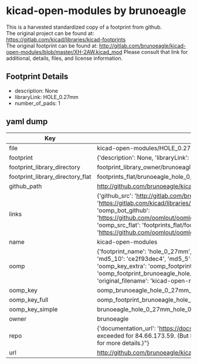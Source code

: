 # kicad-open-modules by brunoeagle  
This is a harvested standardized copy of a footprint from github.  
The original project can be found at:  
https://gitlab.com/kicad/libraries/kicad-footprints  
The original footprint can be found at:
http://gitlab.com/brunoeagle/kicad-open-modules/blob/master/XH-2AW.kicad_mod
Please consult that link for additional, details, files, and license information.  
## Footprint Details
* description: None  
* libraryLink: HOLE_0.27mm  
* number_of_pads: 1  
## yaml dump  
| Key | Value |  
| --- | --- |  
| file | kicad-open-modules/HOLE_0.27mm.kicad_mod |  
| footprint | {'description': None, 'libraryLink': 'HOLE_0.27mm', 'number_of_pads': 1} |  
| footprint_library_directory | footprint_library_owner/brunoeagle_kicad-open-modules |  
| footprint_library_directory_flat | footprints_flat/brunoeagle_hole_0_27mm_hole_0_27mm/working |  
| github_path | http://github.com/brunoeagle/kicad-open-modules/blob/master/HOLE_0.27mm.kicad_mod |  
| links | {'github_src': 'http://gitlab.com/brunoeagle/kicad-open-modules/blob/master/XH-2AW.kicad_mod', 'github_src_repo': 'https://gitlab.com/kicad/libraries/kicad-footprints', 'oomp_bot': 'footprints/brunoeagle_hole_0_27mm_hole_0_27mm/working', 'oomp_bot_github': 'https://github.com/oomlout/oomlout_oomp_footprint_bot/tree/main/footprints/brunoeagle_hole_0_27mm_hole_0_27mm/working', 'oomp_src_flat': 'footprints_flat/footprints_flat/brunoeagle_hole_0_27mm_hole_0_27mm/working', 'oomp_src_flat_github': 'https://github.com/oomlout/oomlout_oomp_footprint_src/tree/main/footprints_flat/brunoeagle_hole_0_27mm_hole_0_27mm/working'} |  
| name | kicad-open-modules |  
| oomp | {'footprint_name': 'hole_0_27mm', 'library_name': 'hole_0_27mm_kicad_mod', 'md5': 'ce2f93dec43818fca03bdb46b64b96fd', 'md5_10': 'ce2f93dec4', 'md5_5': 'ce2f9', 'md5_6': 'ce2f93', 'oomp_key': 'oomp_brunoeagle_hole_0_27mm_hole_0_27mm', 'oomp_key_extra': 'oomp_footprint_brunoeagle_hole_0_27mm_hole_0_27mm', 'oomp_key_full': 'oomp_footprint_brunoeagle_hole_0_27mm_hole_0_27mm_ce2f93', 'oomp_key_simple': 'brunoeagle_hole_0_27mm_hole_0_27mm', 'original_filename': 'kicad-open-modules/HOLE_0.27mm.kicad_mod', 'owner_name': 'brunoeagle'} |  
| oomp_key | oomp_brunoeagle_hole_0_27mm_hole_0_27mm |  
| oomp_key_full | oomp_footprint_brunoeagle_hole_0_27mm_hole_0_27mm |  
| oomp_key_simple | brunoeagle_hole_0_27mm_hole_0_27mm |  
| owner | brunoeagle |  
| repo | {'documentation_url': 'https://docs.github.com/rest/overview/resources-in-the-rest-api#rate-limiting', 'message': "API rate limit exceeded for 84.66.173.59. (But here's the good news: Authenticated requests get a higher rate limit. Check out the documentation for more details.)"} |  
| url | http://github.com/brunoeagle/kicad-open-modules |  

